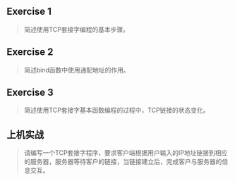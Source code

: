 ## Exercise 1
> 简述使用TCP套接字编程的基本步骤。

## Exercise 2
> 简述bind函数中使用通配地址的作用。

## Exercise 3
> 简述使用TCP套接字基本函数编程的过程中，TCP链接的状态变化。

## 上机实战
> 请编写一个TCP套接字程序，要求客户端根据用户输入的IP地址链接到相应的服务器，服务器等待客户的链接，当链接建立后，完成客户与服务器的信息交互。
